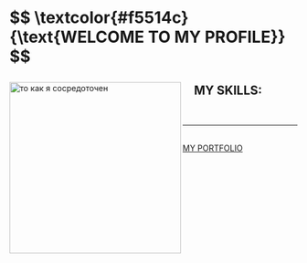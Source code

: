 
<h1>
<p>
$$
\textcolor{#f5514c}{\text{WELCOME TO MY PROFILE}}
$$
</p>
</h1>
  
<picture>
  <source media="(prefers-color-scheme: dark)" srcset="https://media.tenor.com/Q9-sNScQlXkAAAAC/cyber.gif">
  <source media="(prefers-color-scheme: light)" srcset="https://media.tenor.com/Q9-sNScQlXkAAAAC/cyber.gif">
  <img title="то как я сосредоточен" align="left" height="300px">
</picture>

<p height="600px">
<h2 float="right">&nbsp&nbsp&nbsp&nbspMY SKILLS: </h2>
  <picture>
    <source media="(prefers-color-scheme: dark)" srcset="img/PYTHON-dark.svg">
    <source media="(prefers-color-scheme: light)" srcset="img/PYTHON-light.svg">
    <img>
  </picture>

  <picture>
    <source media="(prefers-color-scheme: dark)" srcset="img/C-dark.svg">
    <source media="(prefers-color-scheme: light)" srcset="img/C-light.svg">
    <img>
  </picture>

<picture>
    <source media="(prefers-color-scheme: dark)" srcset="img/C++-dark.svg">
    <source media="(prefers-color-scheme: light)" srcset="img/c++-light.svg">
    <img>
  </picture>

<picture>
    <source media="(prefers-color-scheme: dark)" srcset="img/GIT-dark.svg">
    <source media="(prefers-color-scheme: light)" srcset="img/GIT-light.svg">
    <img>
  </picture>

<picture>
    <source media="(prefers-color-scheme: dark)" srcset="img/GITHUB-dark.svg">
    <source media="(prefers-color-scheme: light)" srcset="img/GITHUB-light.svg">
    <img>
  </picture>

<picture>
    <source media="(prefers-color-scheme: dark)" srcset="img/HTML-dark.svg">
    <source media="(prefers-color-scheme: light)" srcset="img/HTML-light.svg">
    <img>
  </picture>

<picture>
    <source media="(prefers-color-scheme: dark)" srcset="img/CSS-dark.svg">
    <source media="(prefers-color-scheme: light)" srcset="img/CSS-light.svg">
    <img>
  </picture>

<picture>
    <source media="(prefers-color-scheme: dark)" srcset="img/JS-dark.svg">
    <source media="(prefers-color-scheme: light)" srcset="img/JS-light.svg">
    <img>
  </picture>

<picture>
    <source media="(prefers-color-scheme: dark)" srcset="img/BOOTSTRAP-dark.svg">
    <source media="(prefers-color-scheme: light)" srcset="img/BOOTSTRAP-light.svg">
    <img>
  </picture>
  <br>
</p>
<hr>
<p>
  <br>
  <a href="https://github.com/Jason-Brody16/portfolio"> MY PORTFOLIO <a>
</p>
